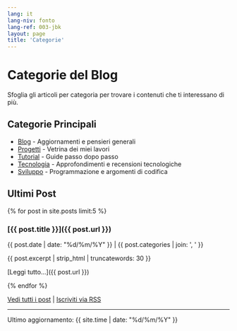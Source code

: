 ```yaml
---
lang: it
lang-niv: fonto
lang-ref: 003-jbk
layout: page
title: 'Categorie'
---
```


# Categorie del Blog

Sfoglia gli articoli per categoria per trovare i contenuti che ti interessano di più.

## Categorie Principali

- [Blog](category/blog/) - Aggiornamenti e pensieri generali
- [Progetti](category/projects) - Vetrina dei miei lavori
- [Tutorial](category/tutorials) - Guide passo dopo passo
- [Tecnologia](category/technology) - Approfondimenti e recensioni tecnologiche
- [Sviluppo](category/development) - Programmazione e argomenti di codifica

## Ultimi Post

{% for post in site.posts limit:5 %}

### [{{ post.title }}]({{ post.url }})

{{ post.date | date: "%d/%m/%Y" }} | {{ post.categories | join: ', ' }}

{{ post.excerpt | strip_html | truncatewords: 30 }}

[Leggi tutto...]({{ post.url }})

{% endfor %}

[Vedi tutti i post](archive) | [Iscriviti via RSS](feed.xml)

---

Ultimo aggiornamento: {{ site.time | date: "%d/%m/%Y" }}
